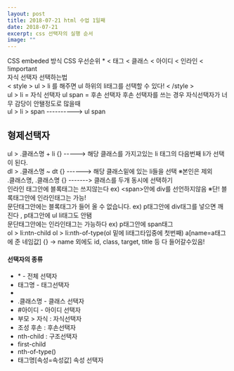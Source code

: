 ```yaml
---
layout: post
title: 2018-07-21 html 수업 1일째
date: 2018-07-21
excerpt: css 선택자의 실행 순서
image: ""
---
```

<html>
  <head>
    <meta charset="utf-8"/>
    <title>5-1</title>
  </head>
  <body>
    <div>
         CSS embeded 방식
         CSS 우선순위
         * &lt; 태그 &lt; 클래스 &lt; 아이디 &lt; 인라인 &lt; !important<br/>
        자식 선택자 선택하는법 <br/>
      &lt; style &gt;
        ul &gt; li 를 해주면 ul 하위의 li태그를 선택할 수 있다! 
      &lt; /style &gt; <br/>
      ul &gt; li = 자식 선택자
      ul span    = 후손 선택자
      후손 선택자를 쓰는 경우 자식선택자가 너무 감당이 안됄정도로 많을때<br/>
      ul &gt; li &gt; span  ----------> ul span <br/>
      <h2>형제선택자</h2>
      ul &gt; .클래스명 + li {}  -----> 해당 클래스를 가지고있는 li 태그의 다음번째 li가 선택이 된다. <br/>
      dl &gt; .클래스명 ~ dt {} ------> 해당 클래스밑에 있는 li들을 선택 ※본인은 제외 <br/>
      .클래스명, .클래스명 {}   -------> 클래스를 두개 동시에 선택하기 <br/>
      인라인 태그안에 블록태그는 쓰지않는다 ex) &lt;span&gt;안에 div를 선언하지않음 ※단! 블록태그안에 인라인태그는 가능!<br/>
     문단태그안에는 블록태그가 들어 올 수 없습니다. ex) p태그안에 div태그를 넣으면 깨진다 , p태그안에 ul li태그도 안됌 <br/>
     문단태그안에는 인라인태그는 가능하다 ex) p태그안에 span태그 <br/>
     ol &gt; li:ntn-child
     ol &gt; li:nth-of-type(ol 밑에 li태그타입중에 첫번째)
     a[name=a태그에 준 네임값] {} -> name 외에도 id, class, target, title 등 다 들어갈수있음!
      <h4>선택자의 종류</h4>
      <ul>
        <li>* - 전체 선택자</li>
        <li>태그명 - 태그선택자<li>
        <li>.클래스명 - 클래스 선택자</li>
        <li>#아이디   - 아이디 선택자</li>
        <li>부모 > 자식 : 자식선택자</li>
        <li>조성 후손   : 후손선택자</li>
        <li>nth-child  : 구조선택자</li>
        <li>first-child</li>
        <li>nth-of-type()</li>
        <li>태그명[속성=속성값] 속성 선택자</li>
      </ul>
    </div>
  </body>
</html>

